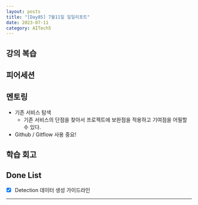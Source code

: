 ```yaml
---
layout: posts
title: "[Day85] 7월11일 일일리포트"
date: 2023-07-11
category: AITech5
---
```


## 강의 복습

## 피어세션

## 멘토링

- 기존 서비스 탐색
    - 기존 서비스의 단점을 찾아서 프로젝트에 보완점을 적용하고 기여점을 어필할 수 있다.
- Github / Gitflow 사용 중요!

## 학습 회고

## Done List

- [x]  Detection 데이터 생성 가이드라인

---
